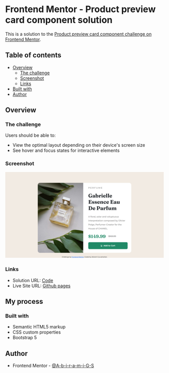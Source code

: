 # Frontend Mentor - Product preview card component solution

This is a solution to the [Product preview card component challenge on Frontend Mentor](https://www.frontendmentor.io/challenges/product-preview-card-component-GO7UmttRfa). 

## Table of contents

- [Overview](#overview)
  - [The challenge](#the-challenge)
  - [Screenshot](#screenshot)
  - [Links](#links)
- [Built with](#built-with)
- [Author](#author)

## Overview

### The challenge

Users should be able to:

- View the optimal layout depending on their device's screen size
- See hover and focus states for interactive elements

### Screenshot

![](design/screenshot.png)

### Links

- Solution URL: [Code](https://github.com/A-b-i-r-a-m-i-G-S/Web_Development/tree/main/Product%20Preview%20Card%20Component)
- Live Site URL: [Github pages](https://a-b-i-r-a-m-i-g-s.github.io/Web_Development/Product%20Preview%20Card%20Component/index.html)

## My process

### Built with

- Semantic HTML5 markup
- CSS custom properties
- Bootstrap 5

## Author

- Frontend Mentor - [@A-b-i-r-a-m-i-G-S](https://www.frontendmentor.io/profile/A-b-i-r-a-m-i-G-S)

